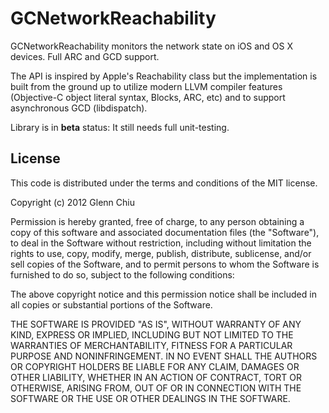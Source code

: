 GCNetworkReachability
=====================

GCNetworkReachability monitors the network state on iOS and OS X devices. Full ARC and GCD support.

The API is inspired by Apple's Reachability class but the implementation is built from the ground up to utilize modern LLVM compiler features (Objective-C object literal syntax, Blocks, ARC, etc) and to support asynchronous GCD (libdispatch).

Library is in **beta** status: It still needs full unit-testing.

License
-------

This code is distributed under the terms and conditions of the MIT license.

Copyright (c) 2012 Glenn Chiu

Permission is hereby granted, free of charge, to any person obtaining a copy
of this software and associated documentation files (the "Software"), to deal
in the Software without restriction, including without limitation the rights
to use, copy, modify, merge, publish, distribute, sublicense, and/or sell
copies of the Software, and to permit persons to whom the Software is
furnished to do so, subject to the following conditions:

The above copyright notice and this permission notice shall be included in
all copies or substantial portions of the Software.

THE SOFTWARE IS PROVIDED "AS IS", WITHOUT WARRANTY OF ANY KIND, EXPRESS OR
IMPLIED, INCLUDING BUT NOT LIMITED TO THE WARRANTIES OF MERCHANTABILITY,
FITNESS FOR A PARTICULAR PURPOSE AND NONINFRINGEMENT. IN NO EVENT SHALL THE
AUTHORS OR COPYRIGHT HOLDERS BE LIABLE FOR ANY CLAIM, DAMAGES OR OTHER
LIABILITY, WHETHER IN AN ACTION OF CONTRACT, TORT OR OTHERWISE, ARISING FROM,
OUT OF OR IN CONNECTION WITH THE SOFTWARE OR THE USE OR OTHER DEALINGS IN
THE SOFTWARE.